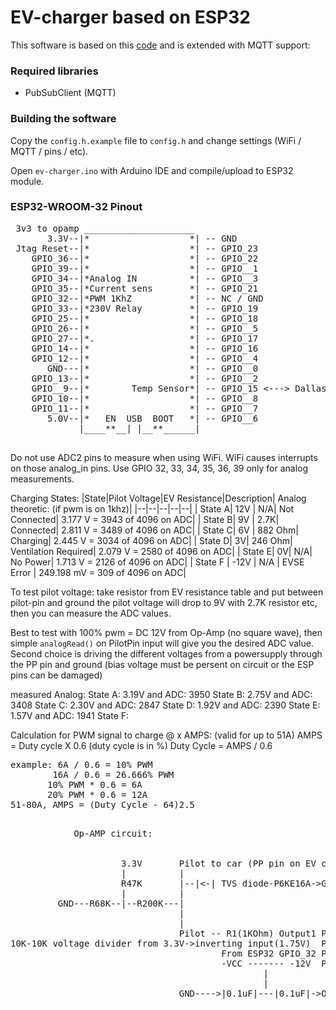 # EV-charger based on ESP32

This software is based on this [code](https://forum.arduino.cc/t/evse-charger-miev-leaf-tesla-6-16a-esp32/878422) and is extended with MQTT support: 



### Required libraries
* PubSubClient (MQTT)

### Building the software
Copy the `config.h.example` file to `config.h` and change settings (WiFi / MQTT / pins / etc).

Open `ev-charger.ino` with Arduino IDE and compile/upload to ESP32 module.

### ESP32-WROOM-32 Pinout
<pre>
 3v3 to opamp _____________________
       3.3V--|*                   *| -- GND
 Jtag Reset--|*                   *| -- GPIO_23  
    GPIO_36--|*                   *| -- GPIO_22
    GPIO_39--|*                   *| -- GPIO__1
    GPIO_34--|*Analog IN          *| -- GPIO__3
    GPIO_35--|*Current sens       *| -- GPIO_21
    GPIO_32--|*PWM 1KhZ           *| -- NC / GND
    GPIO_33--|*230V Relay         *| -- GPIO_19
    GPIO_25--|*                   *| -- GPIO_18
    GPIO_26--|*                   *| -- GPIO__5
    GPIO_27--|*.                  *| -- GPIO_17
    GPIO_14--|*                   *| -- GPIO_16
    GPIO_12--|*                   *| -- GPIO__4
       GND---|*                   *| -- GPIO__0
    GPIO_13--|*                   *| -- GPIO__2
    GPIO__9--|*        Temp Sensor*| -- GPIO_15 <---> Dallas DS18b20 Temperature sensor
    GPIO_10--|*                   *| -- GPIO__8
    GPIO_11--|*                   *| -- GPIO__7
       5.0V--|*   EN  USB  BOOT   *| -- GPIO__6
             |____**__| |__**______|

</pre>

Do not use ADC2 pins to measure when using WiFi.
WiFi causes interrupts on those analog_in pins.
Use GPIO 32, 33, 34, 35, 36, 39 only for analog measurements.

Charging States:
|State|Pilot Voltage|EV Resistance|Description| Analog theoretic: (if pwm is on 1khz)|
|--|--|--|--|--|
|  State A|       12V |           N/A|         Not Connected|           3.177 V   = 3943 of 4096 on ADC|
|  State B|        9V |          2.7K|         Connected|               2.811 V   = 3489 of 4096 on ADC|
|  State C|        6V |        882 Ohm|       Charging|                2.445 V   = 3034 of 4096 on ADC|
| State D|        3V|          246 Ohm|       Ventilation Required|    2.079 V   = 2580 of 4096 on ADC|
 | State E|        0V|            N/A|         No Power|                1.713 V   = 2126 of 4096 on ADC|
|  State F |     -12V |           N/A |        EVSE Error  |         249.198 mV   =  309 of 4096 on ADC|

To test pilot voltage: take resistor from EV resistance table and put between pilot-pin and ground the pilot voltage will drop to 9V with 2.7K resistor etc, then you can measure the ADC values.

Best to test with 100% pwm = DC 12V from Op-Amp (no square wave), then simple `analogRead()` on PilotPin input will give you the desired ADC value.
  Second choice is driving the different voltages from a powersupply through the PP pin and ground
  (bias voltage must be persent on circuit or the ESP pins can be damaged)
  
  measured Analog:
  State A: 3.19V and ADC: 3950
  State B: 2.75V and ADC: 3408
  State C: 2.30V and ADC: 2847
  State D: 1.92V and ADC: 2390 
  State E: 1.57V and ADC: 1941
  State F:
  
Calculation for PWM signal to charge @ x AMPS: (valid for up to 51A)
AMPS = Duty cycle X 0.6 (duty cycle is in %)
Duty Cycle = AMPS / 0.6
<pre>
example: 6A / 0.6 = 10% PWM
        16A / 0.6 = 26.666% PWM
       10% PWM * 0.6 = 6A
       20% PWM * 0.6 = 12A
51-80A, AMPS = (Duty Cycle - 64)2.5
</pre>

<pre>            
            Op-AMP circuit:

        
                     3.3V       Pilot to car (PP pin on EV charging plug)
                     |          | 
                     R47K       |--|<-| TVS diode-P6KE16A->GND
                     |          |
         GND---R68K--|--R200K---|
                                |                    
                                |                                  ____________________
                                Pilot -- R1(1KOhm) Output1 Pin_1  |*                  *| Pin_8 +VCC (+12V)_____________________
10K-10K voltage divider from 3.3V->inverting input(1.75V)  Pin_2  |*      LF353       *| Pin_7 Output2 (not used)              |
                                        From ESP32 GPIO_32 Pin_3  |*      OP-AMP      *| Pin_6 Inverting input2 (not used)     |
                                        -VCC ------- -12V  Pin_4  |*                  *| Pin_5 Non inverting input2 (not used) |
                                                |                 |____________________|                                       |
                                                |                                                                              |
                                GND---->|0.1uF|---|0.1uF|->OP_AMP_pin_8(+12V)__________________________________________________|

</pre>
